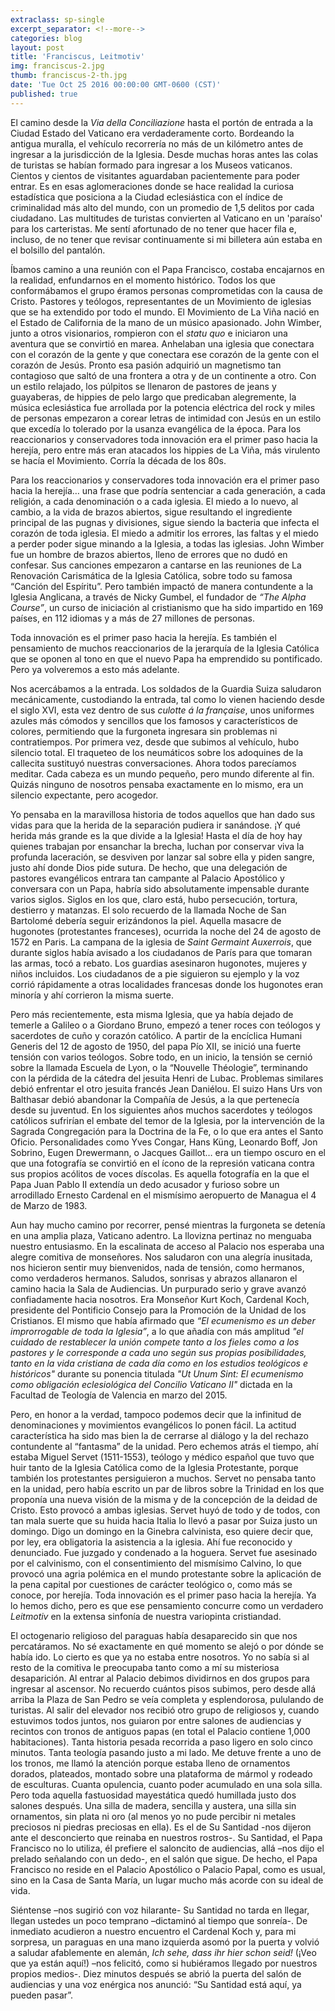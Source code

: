 ```yaml
---
extraclass: sp-single
excerpt_separator: <!--more-->
categories: blog
layout: post
title: 'Franciscus, Leitmotiv'
img: franciscus-2.jpg
thumb: franciscus-2-th.jpg
date: 'Tue Oct 25 2016 00:00:00 GMT-0600 (CST)'
published: true
---
```

El camino desde la *Via della Conciliazione* hasta el portón de entrada a la Ciudad Estado del Vaticano era verdaderamente corto. Bordeando la antigua muralla, el vehículo recorrería no más de un kilómetro antes de ingresar a la jurisdicción de la Iglesia. Desde muchas horas antes las colas de turistas se habían formado para ingresar a los Museos vaticanos. Cientos y cientos de visitantes aguardaban pacientemente para poder entrar. Es en esas aglomeraciones donde se hace realidad la curiosa estadística que posiciona a la Ciudad eclesiástica con el índice de criminalidad más alto del mundo, con un promedio de 1,5 delitos por cada ciudadano. Las multitudes de turistas convierten al Vaticano en un 'paraíso' para los carteristas. Me sentí afortunado de no tener que hacer fila e, incluso, de no tener que revisar continuamente si mi billetera aún estaba en el bolsillo del pantalón.

<!--more-->

Íbamos camino a una reunión con el Papa Francisco, costaba encajarnos en la realidad, enfundarnos en el momento histórico. Todos los que conformábamos el grupo éramos personas comprometidas con la causa de Cristo. Pastores y teólogos, representantes de un Movimiento de iglesias que se ha extendido por todo el mundo. El Movimiento de La Viña nació en el Estado de California de la mano de un músico apasionado. John Wimber, junto a otros visionarios, rompieron con el *statu quo* e iniciaron una aventura que se convirtió en marea. Anhelaban una iglesia que conectara con el corazón de la gente y que conectara ese corazón de la gente con el corazón de Jesús. Pronto esa pasión adquirió un magnetismo tan contagioso que saltó de una frontera a otra y de un continente a otro. Con un estilo relajado, los púlpitos se llenaron de pastores de jeans y guayaberas, de hippies de pelo largo que predicaban alegremente, la música eclesiástica fue arrollada por la potencia eléctrica del rock y miles de personas empezaron a corear letras de intimidad con Jesús en un estilo que excedía lo tolerado por la usanza evangélica de la época.  Para los reaccionarios y conservadores toda innovación era el primer paso hacia la herejía, pero entre más eran atacados los hippies de La Viña, más virulento se hacía el Movimiento. Corría la década de los 80s.

Para los reaccionarios y conservadores toda innovación era el primer paso hacia la herejía… una frase que podría sentenciar a cada generación, a cada religión, a cada denominación o a cada iglesia. El miedo a lo nuevo, al cambio, a la vida de brazos abiertos, sigue resultando el ingrediente principal de las pugnas y divisiones, sigue siendo la bacteria que infecta el corazón de toda iglesia.  El miedo a admitir los errores, las faltas y el miedo a perder poder sigue minando a la Iglesia, a todas las iglesias.  John Wimber fue un hombre de brazos abiertos, lleno de errores que no dudó en confesar. Sus canciones empezaron a cantarse en las reuniones de La Renovación Carismática de la Iglesia Católica, sobre todo su famosa “Canción del Espíritu”. Pero también impactó de manera contundente a la Iglesia Anglicana, a través de Nicky Gumbel, el fundador de *“The Alpha Course”*, un curso de iniciación al cristianismo que ha sido impartido en 169 países, en 112 idiomas y a más de 27 millones de personas.

Toda innovación es el primer paso hacia la herejía.  Es también el pensamiento de muchos reaccionarios de la jerarquía de la Iglesia Católica que se oponen al tono en que el nuevo Papa ha emprendido su pontificado.  Pero ya volveremos a esto más adelante.

Nos acercábamos a la entrada.  Los soldados de la Guardia Suiza saludaron mecánicamente, custodiando la entrada, tal como lo vienen haciendo desde el siglo XVI, esta vez dentro de sus *culotte á la française*, unos uniformes azules más cómodos y sencillos que los famosos y característicos de colores, permitiendo que la furgoneta ingresara sin problemas ni contratiempos.  Por primera vez, desde que subimos al vehículo, hubo silencio total. El traqueteo de los neumáticos sobre los adoquines de la callecita sustituyó nuestras conversaciones. Ahora todos parecíamos meditar. Cada cabeza es un mundo pequeño, pero mundo diferente al fin. Quizás ninguno de nosotros pensaba exactamente en lo mismo, era un silencio expectante, pero acogedor.

Yo pensaba en la maravillosa historia de todos aquellos que han dado sus vidas para que la herida de la separación pudiera ir sanándose.  ¡Y qué herida más grande es la que divide a la Iglesia! Hasta el día de hoy hay quienes trabajan por ensanchar la brecha, luchan por conservar viva la profunda laceración, se desviven por lanzar sal sobre ella y piden sangre, justo ahí donde Dios pide sutura.  De hecho, que una delegación de pastores evangélicos entrara tan campante al Palacio Apostólico y conversara con un Papa, habría sido absolutamente impensable durante varios siglos.  Siglos en los que, claro está, hubo persecución, tortura, destierro y matanzas. El solo recuerdo de la llamada Noche de San Bartolomé debería seguir erizándonos la piel.  Aquella masacre de hugonotes (protestantes franceses), ocurrida la noche del 24 de agosto de 1572 en Paris.  La campana de la iglesia de *Saint Germaint Auxerrois*, que durante siglos había avisado a los ciudadanos de París para que tomaran las armas, tocó a rebato.  Los guardias asesinaron hugonotes, mujeres y niños incluidos. Los ciudadanos de a pie siguieron su ejemplo y la voz corrió rápidamente a otras localidades francesas donde los hugonotes eran minoría y ahí corrieron la misma suerte.  

Pero más recientemente, esta misma Iglesia, que ya había dejado de temerle a Galileo o a Giordano Bruno, empezó a tener roces con teólogos y sacerdotes de cuño y corazón católico.  A partir de la encíclica Humani Generis del 12 de agosto de 1950, del papa Pío XII, se inició una fuerte tensión con varios teólogos. Sobre todo, en un inicio, la tensión se cernió sobre la llamada Escuela de Lyon, o la “Nouvelle Théologie”, terminando con la pérdida de la cátedra del jesuita Henri de Lubac. Problemas similares debió enfrentar el otro jesuita francés Jean Daniélou. El suizo Hans Urs von Balthasar debió abandonar la Compañía de Jesús, a la que pertenecía desde su juventud.  En los siguientes años muchos sacerdotes y teólogos católicos sufrirían el embate del temor de la Iglesia, por la intervención de la Sagrada Congregación para la Doctrina de la Fe, o lo que era antes el Santo Oficio. Personalidades como Yves Congar, Hans Küng, Leonardo Boff, Jon Sobrino, Eugen Drewermann, o Jacques Gaillot… era un tiempo oscuro en el que una fotografía se convirtió en el ícono de la represión vaticana contra sus propios acólitos de voces díscolas. Es aquella fotografía en la que el Papa Juan Pablo II extendía un dedo acusador y furioso sobre un arrodillado Ernesto Cardenal en el mismísimo aeropuerto de Managua el 4 de Marzo de 1983.

Aun hay mucho camino por recorrer, pensé mientras la furgoneta se detenía en una amplia plaza, Vaticano adentro. La llovizna pertinaz no menguaba nuestro entusiasmo. En la escalinata de acceso al Palacio nos esperaba una alegre comitiva de monseñores. Nos saludaron con una alegría inusitada, nos hicieron sentir muy bienvenidos, nada de tensión, como hermanos, como verdaderos hermanos. Saludos, sonrisas y abrazos allanaron el camino hacia la Sala de Audiencias. Un purpurado serio y grave avanzó confiadamente hacia nosotros. Era Monseñor Kurt Koch, Cardenal Koch, presidente del Pontificio Consejo para la Promoción de la Unidad de los Cristianos. El mismo que había afirmado que *“El ecumenismo es un deber improrrogable de toda la Iglesia”*, a lo que añadía con más amplitud *"el cuidado de restablecer la unión compete tanto a los fieles como a los pastores y le corresponde a cada uno según sus propias posibilidades, tanto en la vida cristiana de cada día como en los estudios teológicos e históricos"* durante su ponencia titulada *"Ut Unum Sint: El ecumenismo como obligación eclesiológica del Concilio Vaticano II"* dictada en la Facultad de Teología de Valencia en marzo del 2015.

Pero, en honor a la verdad, tampoco podemos decir que la infinitud de denominaciones y movimientos evangélicos lo ponen fácil. La actitud característica ha sido mas bien la de cerrarse al diálogo y la del rechazo contundente al “fantasma” de la unidad.  Pero echemos atrás el tiempo, ahí estaba Miguel Servet (1511-1553), teólogo y médico español que tuvo que huir tanto de la Iglesia Católica como de la Iglesia Protestante, porque también los protestantes persiguieron a muchos. Servet no pensaba tanto en la unidad, pero había escrito un par de libros sobre la Trinidad en los que proponía una nueva visión de la misma y de la concepción de la deidad de Cristo. Esto provocó a ambas iglesias. Servet huyó de todo y de todos, con tan mala suerte que su huida hacia Italia lo llevó a pasar por Suiza justo un domingo. Digo un domingo en la Ginebra calvinista, eso quiere decir que, por ley, era obligatoria la asistencia a la iglesia. Ahí fue reconocido y denunciado. Fue juzgado y condenado a la hoguera. Servet fue asesinado por el calvinismo, con el consentimiento del mismísimo Calvino, lo que provocó una agria polémica en el mundo protestante sobre la aplicación de la pena capital por cuestiones de carácter teológico o, como más se conoce, por herejía. Toda innovación es el primer paso hacia la herejía.  Ya lo hemos dicho, pero es que ese pensamiento concurre como un verdadero *Leitmotiv* en la extensa sinfonía de nuestra variopinta cristiandad.  

El octogenario religioso del paraguas había desaparecido sin que nos percatáramos. No sé exactamente en qué momento se alejó o por dónde se había ido. Lo cierto es que ya no estaba entre nosotros. Yo no sabía si al resto de la comitiva le preocupaba tanto como a mí su misteriosa desaparición. Al entrar al Palacio debimos dividirnos en dos grupos para ingresar al ascensor. No recuerdo cuántos pisos subimos, pero desde allá arriba la Plaza de San Pedro se veía completa y esplendorosa, pululando de turistas.  Al salir del elevador nos recibió otro grupo de religiosos y, cuando estuvimos todos juntos, nos guiaron por entre salones de audiencias y recintos con tronos de antiguos papas (en total el Palacio contiene 1,000 habitaciones). Tanta historia pesada recorrida a paso ligero en solo cinco minutos. Tanta teología pasando justo a mi lado. Me detuve frente a uno de los tronos, me llamó la atención porque estaba lleno de ornamentos dorados, plateados, montado sobre una plataforma de mármol y rodeado de esculturas. Cuanta opulencia, cuanto poder acumulado en una sola silla. Pero toda aquella fastuosidad mayestática quedó humillada justo dos salones después. Una silla de madera, sencilla y austera, una silla sin ornamentos, sin plata ni oro (al menos yo no pude percibir ni metales preciosos ni piedras preciosas en ella). Es el de Su Santidad -nos dijeron ante el desconcierto que reinaba en nuestros rostros-. Su Santidad, el Papa Francisco no lo utiliza, él prefiere el saloncito de audiencias, allá –nos dijo el prelado señalando con un dedo-, en el salón que sigue. De hecho, el Papa Francisco no reside en el Palacio Apostólico o Palacio Papal, como es usual, sino en la Casa de Santa María, un lugar mucho más acorde con su ideal de vida.

Siéntense –nos sugirió con voz hilarante- Su Santidad no tarda en llegar, llegan ustedes un poco temprano –dictaminó al tiempo que sonreía-.  De inmediato acudieron a nuestro encuentro el Cardenal Koch y, para mi sorpresa, un paraguas en una mano izquierda asomó por la puerta y volvió a saludar afablemente en alemán, *Ich sehe, dass ihr hier schon seid!* (¡Veo que ya están aquí!) –nos felicitó, como si hubiéramos llegado por nuestros propios medios-. Diez minutos después se abrió la puerta del salón de audiencias y una voz enérgica nos anunció: “Su Santidad está aquí, ya pueden pasar”.
